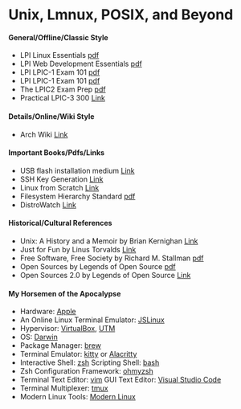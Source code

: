 # Unix, Lmnux, POSIX, and Beyond
#### General/Offline/Classic Style
* LPI Linux Essentials [pdf](https://learning.lpi.org/pdfstore/LPI-Learning-Material-010-160-en.pdf)  
* LPI Web Development Essentials [pdf](https://learning.lpi.org/pdfstore/LPI-Learning-Material-030-100-en.pdf)  
* LPI LPIC-1 Exam 101 [pdf](https://learning.lpi.org/pdfstore/LPI-Learning-Material-101-500-en.pdf)  
* LPI LPIC-1 Exam 101 [pdf](https://learning.lpi.org/pdfstore/LPI-Learning-Material-102-500-en.pdf)  
* The LPIC2 Exam Prep [pdf](https://lpic2book.github.io/src/pdf/lpic2book.pdf)  
* Practical LPIC-3 300 [Link](https://link.springer.com/book/10.1007/978-1-4842-4473-9)  

#### Details/Online/Wiki Style
* Arch Wiki [Link](https://wiki.archlinux.org/)  

#### Important Books/Pdfs/Links
* USB flash installation medium [Link](https://wiki.archlinux.org/title/USB_flash_installation_medium)  
* SSH Key Generation [Link](https://wiki.archlinux.org/title/SSH_keys)  
* Linux from Scratch [Link](https://www.linuxfromscratch.org/lfs/downloads/stable/LFS-BOOK-11.2.pdf)  
* Filesystem Hierarchy Standard [pdf](https://refspecs.linuxfoundation.org/FHS_3.0/fhs-3.0.pdf)  
* DistroWatch [Link](https://distrowatch.com/)  

#### Historical/Cultural References
* Unix: A History and a Memoir by Brian Kernighan [Link](https://www.cs.princeton.edu/~bwk/memoir.html)  
* Just for Fun by Linus Torvalds [Link](HarperCollins)  
* Free Software, Free Society by Richard M. Stallman [pdf](https://www.gnu.org/doc/fsfs3-hardcover.pdf)  
* Open Sources by Legends of Open Source [pdf](https://smaldone.com.ar/documentos/libros/opensources.pdf)  
* Open Sources 2.0 by Legends of Open Source [Link](https://www.oreilly.com/library/view/open-sources-20/0596008023/)  

#### My Horsemen of the Apocalypse
* Hardware: [Apple](https://www.apple.com/mac/)
* An Online Linux Terminal Emulator: [JSLinux](https://bellard.org/jslinux/)      
* Hypervisor: [VirtualBox](https://www.virtualbox.org/), [UTM](https://mac.getutm.app/)   
* OS: [Darwin](https://github.com/apple/darwin-xnu)  
* Package Manager: [brew](https://brew.sh/)  
* Terminal Emulator: [kitty](https://sw.kovidgoyal.net/kitty/) or [Alacritty](https://alacritty.org/)  
* Interactive Shell: [zsh](https://www.zsh.org/) Scripting Shell: [bash](https://www.gnu.org/software/bash/)  
* Zsh Configuration Framework: [ohmyzsh](https://ohmyz.sh/)  
* Terminal Text Editor: [vim](https://www.vim.org/) GUI Text Editor: [Visual Studio Code](https://code.visualstudio.com/)     
* Terminal Multiplexer: [tmux](https://github.com/tmux)  
* Modern Linux Tools: [Modern Linux](https://github.com/ibraheemdev/modern-unix)  


